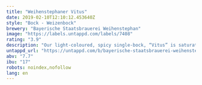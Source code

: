 ```yaml
---
title: "Weihenstephaner Vitus"
date: 2019-02-10T12:10:12.453640Z
style: "Bock - Weizenbock"
brewery: "Bayerische Staatsbrauerei Weihenstephan"
image: "https://labels.untappd.com/labels/7408"
rating: "3.9"
description: "Our light-coloured, spicy single-bock, “Vitus” is saturated with fine yeast and a creamy foam. It is a specialty with a round character based on the extra long storage time. The fruity smell of dried apricots joins aromas of citrus, cloves and hints of banana. Full-bodied and sparkling with an effervescent mouthfeel. Thus, the Vitus does not taste like a typical Bock beer but more like a noble, fruity wheat beer. Perfect with red meat, strong cheese and also able to guide desserts. Brewed according to our centuries-old brewing tradition on the Weihenstephan hill."
untappd_url: "https://untappd.com/b/bayerische-staatsbrauerei-weihenstephan-weihenstephaner-vitus/7408"
abv: "7.7"
ibu: "17"
robots: noindex,nofollow
lang: en
---
```

